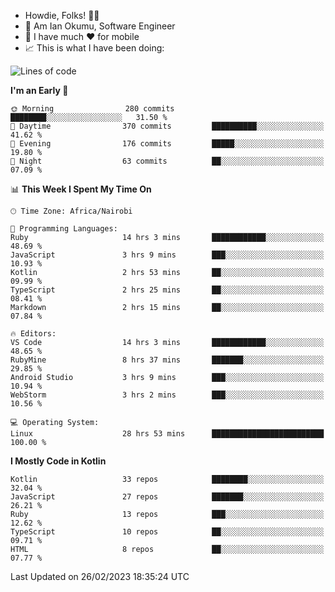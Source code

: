
* Howdie, Folks! 👋🤓
* 🤪 Am Ian Okumu, Software Engineer
* 📱 I have much ❤️ for mobile
* 📈 This is what I have been doing:
  
<!-- <a href="https://otsembo.github.io/OtsemboPortfolio/" style="margin-right:.5%; margin-top=.5%;">
  <img align="center" src="https://github-readme-stats.vercel.app/api/top-langs/?username=otsembo&layout=compact" />
</a> -->

<!--START_SECTION:waka-->
![Lines of code](https://img.shields.io/badge/From%20Hello%20World%20I%27ve%20Written-2.6%20million%20lines%20of%20code-blue)

**I'm an Early 🐤** 

```text
🌞 Morning                280 commits         ████████░░░░░░░░░░░░░░░░░   31.50 % 
🌆 Daytime                370 commits         ██████████░░░░░░░░░░░░░░░   41.62 % 
🌃 Evening                176 commits         █████░░░░░░░░░░░░░░░░░░░░   19.80 % 
🌙 Night                  63 commits          ██░░░░░░░░░░░░░░░░░░░░░░░   07.09 % 
```


📊 **This Week I Spent My Time On** 

```text
🕑︎ Time Zone: Africa/Nairobi

💬 Programming Languages: 
Ruby                     14 hrs 3 mins       ████████████░░░░░░░░░░░░░   48.69 % 
JavaScript               3 hrs 9 mins        ███░░░░░░░░░░░░░░░░░░░░░░   10.93 % 
Kotlin                   2 hrs 53 mins       ██░░░░░░░░░░░░░░░░░░░░░░░   09.99 % 
TypeScript               2 hrs 25 mins       ██░░░░░░░░░░░░░░░░░░░░░░░   08.41 % 
Markdown                 2 hrs 15 mins       ██░░░░░░░░░░░░░░░░░░░░░░░   07.84 % 

🔥 Editors: 
VS Code                  14 hrs 3 mins       ████████████░░░░░░░░░░░░░   48.65 % 
RubyMine                 8 hrs 37 mins       ███████░░░░░░░░░░░░░░░░░░   29.85 % 
Android Studio           3 hrs 9 mins        ███░░░░░░░░░░░░░░░░░░░░░░   10.94 % 
WebStorm                 3 hrs 2 mins        ███░░░░░░░░░░░░░░░░░░░░░░   10.56 % 

💻 Operating System: 
Linux                    28 hrs 53 mins      █████████████████████████   100.00 % 
```

**I Mostly Code in Kotlin** 

```text
Kotlin                   33 repos            ████████░░░░░░░░░░░░░░░░░   32.04 % 
JavaScript               27 repos            ███████░░░░░░░░░░░░░░░░░░   26.21 % 
Ruby                     13 repos            ███░░░░░░░░░░░░░░░░░░░░░░   12.62 % 
TypeScript               10 repos            ██░░░░░░░░░░░░░░░░░░░░░░░   09.71 % 
HTML                     8 repos             ██░░░░░░░░░░░░░░░░░░░░░░░   07.77 % 
```




 Last Updated on 26/02/2023 18:35:24 UTC
<!--END_SECTION:waka-->

<br />
<br />
<br />
<br />
<br />
  
  </div>
<!---
otsembo/otsembo is a ✨ special ✨ repository because its `README.md` (this file) appears on your GitHub profile.
You can click the Preview link to take a look at your changes.
--->
